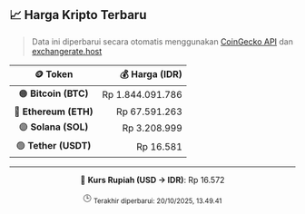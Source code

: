 

<!-- HARGA_KRIPTO -->
## 📈 Harga Kripto Terbaru

> Data ini diperbarui secara otomatis menggunakan [CoinGecko API](https://www.coingecko.com/) dan [exchangerate.host](https://exchangerate.host/)

<div align="center">

| 🪙 Token | 💰 Harga (IDR) |
|:------:|---------------:|
| 🟠 **Bitcoin (BTC)**   | Rp 1.844.091.786 |
| 🔵 **Ethereum (ETH)**  | Rp 67.591.263 |
| 🟣 **Solana (SOL)**    | Rp 3.208.999 |
| 🟢 **Tether (USDT)**   | Rp 16.581 |

---

💱 **Kurs Rupiah (USD → IDR)**: Rp 16.572

🕒 <sub>Terakhir diperbarui: 20/10/2025, 13.49.41</sub>

</div>
<!-- /HARGA_KRIPTO -->